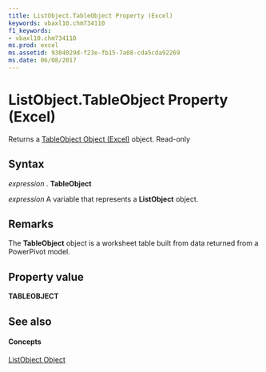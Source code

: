 ```yaml
---
title: ListObject.TableObject Property (Excel)
keywords: vbaxl10.chm734110
f1_keywords:
- vbaxl10.chm734110
ms.prod: excel
ms.assetid: 9304029d-f23e-fb15-7a08-cda5cda92269
ms.date: 06/08/2017
---
```



# ListObject.TableObject Property (Excel)

Returns a [TableObject Object (Excel)](tableobject-object-excel.md) object. Read-only


## Syntax

 _expression_ . **TableObject**

 _expression_ A variable that represents a **ListObject** object.


## Remarks

The **TableObject** object is a worksheet table built from data returned from a PowerPivot model.


## Property value

 **TABLEOBJECT**


## See also


#### Concepts


[ListObject Object](listobject-object-excel.md)


